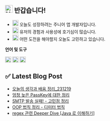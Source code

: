 ## <img src="https://raw.githubusercontent.com/Tarikul-Islam-Anik/Animated-Fluent-Emojis/master/Emojis/Smilies/Nerd%20Face.png" alt="Nerd Face" width="25" height="25" /> 반갑습니다!

* <img src="https://raw.githubusercontent.com/Tarikul-Islam-Anik/Animated-Fluent-Emojis/master/Emojis/People%20with%20professions/Man%20Technologist%20Light%20Skin%20Tone.png" alt="Man Technologist Light Skin Tone" width="20" height="20" /> 오늘도 성장하려는 주니어 앱 개발자입니다. 
* <img src="https://raw.githubusercontent.com/Tarikul-Islam-Anik/Animated-Fluent-Emojis/master/Emojis/Hand%20gestures/Eyes.png" alt="Eyes" width="20" height="20" /> 유저의 경험과 사용성에 호기심이 많습니다.
* <img src="https://raw.githubusercontent.com/Tarikul-Islam-Anik/Animated-Fluent-Emojis/master/Emojis/Travel%20and%20places/Rocket.png" alt="Rocket" width="20" height="20" /> 어떤 도전을 해야할지 오늘도 고민하고 있습니다.

**언어 및 도구**

<code><img height="20" src="https://github.com/Madman-dev/Madman-dev/assets/119504454/d35b3aeb-5a58-4279-944f-badc0b4ed890"></code>
<code><img height="20" src="https://github.com/Madman-dev/Madman-dev/assets/119504454/aa7df69e-04c7-4470-b924-1d7887e9c2f0"></code>
<code><img height="20" src="https://github.com/Madman-dev/Madman-dev/assets/119504454/e7a9a49d-812d-4c11-b471-011f50be474f"></code>

## ✅ Latest Blog Post
<!-- BLOG-POST-LIST:START -->
- [오늘의 생각과 배움 정리_231219](https://velog.io/@jacks222/%EC%98%A4%EB%8A%98%EC%9D%98-%EC%83%9D%EA%B0%81%EA%B3%BC-%EB%B0%B0%EC%9B%80-%EC%A0%95%EB%A6%AC231219)
- [엄청 늦은 PassKey에 대한 정리](https://velog.io/@jacks222/%EC%97%84%EC%B2%AD-%EB%8A%A6%EC%9D%80-PassKey%EC%97%90-%EB%8C%80%ED%95%9C-%EC%A0%95%EB%A6%AC)
- [SMTP 발송 실패! - 고민점 정리](https://velog.io/@jacks222/SMTP-%EB%B0%9C%EC%86%A1-%EC%8B%A4%ED%8C%A8-%EC%9B%90%EC%9D%B8-%EB%B6%84%EC%84%9D)
- [OOP 법칙 정리 - 디미터 법칙](https://velog.io/@jacks222/OOP-%EB%B2%95%EC%B9%99-%EC%A0%95%EB%A6%AC-)
- [regex 관련 Deeper Dive [Java 로 이해하기]](https://velog.io/@jacks222/regex-%EA%B4%80%EB%A0%A8-Deeper-Dive-Swift%EA%B0%80-%EC%95%84%EB%8B%8C-Java-%EC%A4%91%EC%8B%AC)
<!-- BLOG-POST-LIST:END -->
